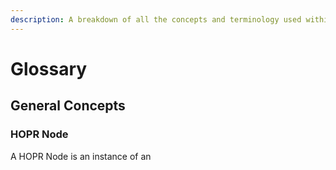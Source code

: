 ```yaml
---
description: A breakdown of all the concepts and terminology used within the HOPR ecosystem
---
```


# Glossary

## General Concepts

### HOPR Node

A HOPR Node is an instance of an 

